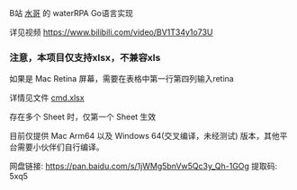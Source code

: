 B站 [水哥](https://space.bilibili.com/412704776) 的 waterRPA Go语言实现

详见视频 https://www.bilibili.com/video/BV1T34y1o73U

### 注意，本项目仅支持xlsx，不兼容xls

如果是 Mac Retina 屏幕，需要在表格中第一行第四列输入retina

详情见文件 [cmd.xlsx](cmd.xlsx)

存在多个 Sheet 时，仅第一个 Sheet 生效

目前仅提供 Mac Arm64 以及 Windows 64(交叉编译，未经测试) 版本，其他平台需要小伙伴们自行编译。

网盘链接: https://pan.baidu.com/s/1jWMg5bnVw5Qc3y_Qh-1GOg 提取码: 5xq5 